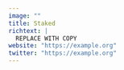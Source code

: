 ```yaml
---
image: ""
title: Staked
richtext: |
  REPLACE WITH COPY
website: "https://example.org"
twitter: "https://example.org"
---
```

